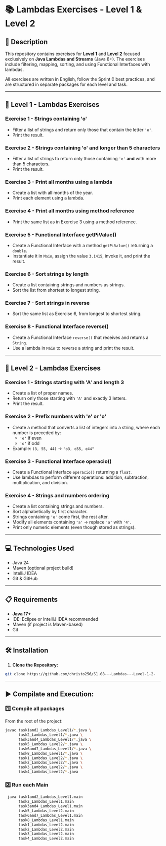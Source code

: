 # 📚 Lambdas Exercises - Level 1 & Level 2

## 📄 Description

This repository contains exercises for **Level 1** and **Level 2** focused exclusively on **Java Lambdas and Streams** (Java 8+). The exercises include filtering, mapping, sorting, and using Functional Interfaces with lambdas.

All exercises are written in English, follow the Sprint 0 best practices, and are structured in separate packages for each level and task.

---

## 🧩 Level 1 - Lambdas Exercises

### Exercise 1 - Strings containing 'o'

- Filter a list of strings and return only those that contain the letter `'o'`.
- Print the result.

### Exercise 2 - Strings containing 'o' and longer than 5 characters

- Filter a list of strings to return only those containing `'o'` **and** with more than 5 characters.
- Print the result.

### Exercise 3 - Print all months using a lambda

- Create a list with all months of the year.
- Print each element using a lambda.

### Exercise 4 - Print all months using method reference

- Print the same list as in Exercise 3 using a method reference.

### Exercise 5 - Functional Interface getPiValue()

- Create a Functional Interface with a method `getPiValue()` returning a `double`.
- Instantiate it in `Main`, assign the value `3.1415`, invoke it, and print the result.

### Exercise 6 - Sort strings by length

- Create a list containing strings and numbers as strings.
- Sort the list from shortest to longest string.

### Exercise 7 - Sort strings in reverse

- Sort the same list as Exercise 6, from longest to shortest string.

### Exercise 8 - Functional Interface reverse()

- Create a Functional Interface `reverse()` that receives and returns a `String`.
- Use a lambda in `Main` to reverse a string and print the result.

---

## 🧩 Level 2 - Lambdas Exercises

### Exercise 1 - Strings starting with 'A' and length 3

- Create a list of proper names.
- Return only those starting with `'A'` and exactly 3 letters.
- Print the result.

### Exercise 2 - Prefix numbers with 'e' or 'o'

- Create a method that converts a list of integers into a string, where each number is preceded by:
  - `'e'` if even
  - `'o'` if odd  
- Example: `(3, 55, 44)` → `"o3, o55, e44"`

### Exercise 3 - Functional Interface operacio()

- Create a Functional Interface `operacio()` returning a `float`.
- Use lambdas to perform different operations: addition, subtraction, multiplication, and division.

### Exercise 4 - Strings and numbers ordering

- Create a list containing strings and numbers.
- Sort alphabetically by first character.
- Strings containing `'e'` come first, the rest after.
- Modify all elements containing `'a'` → replace `'a'` with `'4'`.
- Print only numeric elements (even though stored as strings).

---

## 💻 Technologies Used

- Java 24
- Maven (optional project build)
- IntelliJ IDEA
- Git & GitHub

---

## 📋 Requirements

- **Java 17+**
- IDE: Eclipse or IntelliJ IDEA recommended
- Maven (if project is Maven-based)
- Git

---

## 🛠️ Installation

1. **Clone the Repository:**

```bash
git clone https://github.com/christo256/S1.08---Lambdas---Level-1-2-
```
---
## ▶️ Compilate and Execution:

### 1️⃣ Compile all packages
From the root of the project:

```bash
javac task1and2_Lambdas_Level1/*.java \
      task2_Lambdas_Level1/*.java \
      task3and4_Lambdas_Level1/*.java \
      task5_Lambdas_Level2/*.java \
      task6and7_Lambdas_Level1/*.java \
      task8_Lambdas_Level1/*.java \
      task1_Lambdas_Level2/*.java \
      task2_Lambdas_Level2/*.java \
      task3_Lambdas_Level2/*.java \
      task4_Lambdas_Level2/*.java
```
### 2️⃣ Run each Main
```bash
 java task1and2_Lambdas_Level1.main 
      task2_Lambdas_Level1.main
      task3and4_Lambdas_Level1.main 
      task5_Lambdas_Level2.main
      task6and7_Lambdas_Level1.main 
      task8_Lambdas_Level1.main 
      task1_Lambdas_Level2.main 
      task2_Lambdas_Level2.main 
      task3_Lambdas_Level2.main 
      task4_Lambdas_Level2.main


      



